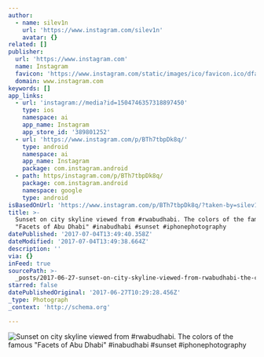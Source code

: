 ```yaml
---
author:
  - name: silev1n
    url: 'https://www.instagram.com/silev1n'
    avatar: {}
related: []
publisher:
  url: 'https://www.instagram.com'
  name: Instagram
  favicon: 'https://www.instagram.com/static/images/ico/favicon.ico/dfa85bb1fd63.ico'
  domain: www.instagram.com
keywords: []
app_links:
  - url: 'instagram://media?id=1504746357318897450'
    type: ios
    namespace: ai
    app_name: Instagram
    app_store_id: '389801252'
  - url: 'https://www.instagram.com/p/BTh7tbpDk8q/'
    type: android
    namespace: ai
    app_name: Instagram
    package: com.instagram.android
  - path: https/instagram.com/p/BTh7tbpDk8q/
    package: com.instagram.android
    namespace: google
    type: android
isBasedOnUrl: 'https://www.instagram.com/p/BTh7tbpDk8q/?taken-by=silev1n'
title: >-
  Sunset on city skyline viewed from #rwabudhabi. The colors of the famous
  "Facets of Abu Dhabi" #inabudhabi #sunset #iphonephotography
datePublished: '2017-07-04T13:49:40.358Z'
dateModified: '2017-07-04T13:49:38.664Z'
description: ''
via: {}
inFeed: true
sourcePath: >-
  _posts/2017-06-27-sunset-on-city-skyline-viewed-from-rwabudhabi-the-colors-o.md
starred: false
datePublishedOriginal: '2017-06-27T10:29:28.456Z'
_type: Photograph
_context: 'http://schema.org'

---
```

![Sunset on city skyline viewed from #rwabudhabi. The colors of the famous "Facets of Abu Dhabi" #inabudhabi #sunset #iphonephotography](https://scontent.cdninstagram.com/t51.2885-15/s640x640/sh0.08/e35/18251718_248446868956567_7863939614073946112_n.jpg)